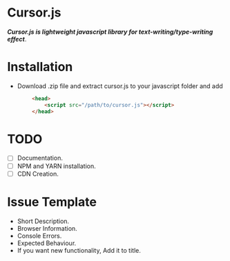 # Cursor.js
**_Cursor.js is lightweight javascript library for text-writing/type-writing effect_**.


# Installation
- Download .zip file and extract cursor.js to your javascript folder and add

```html
        <head>
            <script src="/path/to/cursor.js"></script>
        </head>
```
# TODO
- [ ] Documentation.
- [ ] NPM and YARN installation.
- [ ] CDN Creation.

# Issue Template
- Short Description.
- Browser Information.
- Console Errors.
- Expected Behaviour.
- If you want new functionality, Add it to title.
